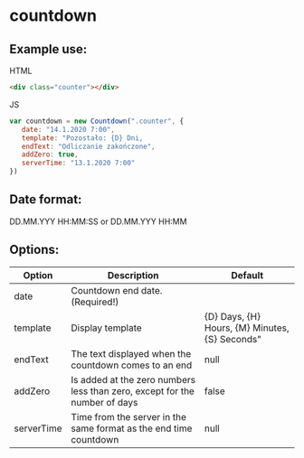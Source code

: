 # countdown

## Example use:
HTML
```html
<div class="counter"></div>
```

JS
```js
var countdown = new Countdown(".counter", {
   date: "14.1.2020 7:00",
   template: "Pozostało: {D} Dni,
   endText: "Odliczanie zakończone",
   addZero: true,
   serverTime: "13.1.2020 7:00"
})
```

## Date format:
DD.MM.YYY HH:MM:SS or DD.MM.YYY HH:MM

## Options:

| Option     | Description                                                                | Default                                        |
|------------|----------------------------------------------------------------------------|------------------------------------------------|
| date       | Countdown end date. (Required!)                                            |                                                |
| template   | Display template                                                           | {D} Days, {H} Hours, {M} Minutes, {S} Seconds" |
| endText    | The text displayed when the countdown comes to an end                      | null                                           |
| addZero    | Is added at the zero numbers less than zero, except for the number of days | false                                          |
| serverTime | Time from the server in the same format as the end time countdown          | null                                           |
